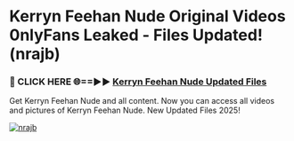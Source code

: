 # Kerryn Feehan Nude Original Videos 0nlyFans Leaked - Files Updated! (nrajb)

<h3>🔴 CLICK HERE 🌐==►► <a href="https://tinyurl.com/5h6xmrr3" rel="nofollow">Kerryn Feehan Nude Updated Files</a></h3>

Get Kerryn Feehan Nude and all content. Now you can access all videos and pictures of Kerryn Feehan Nude. New Updated Files 2025!

[![nrajb](https://i.imgur.com/KVD873Z.gif)](https://tinyurl.com/5h6xmrr3)
